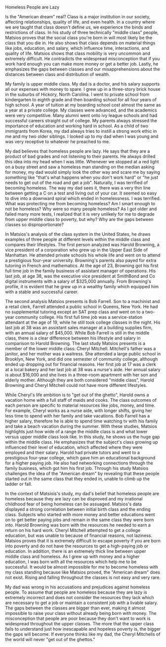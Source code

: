 Homeless People are Lazy

Is the "American dream" real? Class is a major institution in our
society, affecting relationships, quality of life, and even health. In a
country where we are taught that class doesn't define us, we experience
the binds and restrictions of class. In his study of three technically
"middle class" people, Matsios proves that the social class you're born
in will most likely be the class that you die in. He also shows that
class depends on material things like jobs, education, and salary, which
influence time, interactions, and quality of life. Matsios shows that
class mobility is very uncommon and extremely difficult. He contradicts
the widespread misconception that if you work hard enough you can make
more money or get a better job. Lastly, he emphasizes the gaps between
classes and our misapprehensions about the distances between class and
distribution of wealth.

My family is upper middle class. My dad is a doctor, and his salary
supports all our expenses with money to spare. I grew up in a
three-story brick house in the suburbs of Hickory, North Carolina. I
went to private school from kindergarten to eighth grade and then
boarding school for all four years of high school. A year of tuition at
my boarding school cost almost the same as a year at a private college.
My classes were advanced, and the academics were very competitive. Many
alumni went onto ivy league schools and had successful careers straight
out of college. My parents always stressed the importance of education
and working hard in school. As a child of two immigrants from Korea, my
dad always tries to instill a strong work ethic in me and my two older
siblings. I looked up to my dad when I was young and was very receptive
to whatever he preached to me.

My dad believes that homeless people are lazy. He says that they are a
product of bad grades and not listening to their parents. He always
drilled this idea into my head when I was little. Whenever we stopped at
a red light on a busy street and saw a homeless man standing on the
median asking for money, my dad would simply look the other way and
scare me by saying something like "that's what happens when you don't
work hard" or "he just needs to get out of the road and get a job".
Naturally, I was terrified of becoming homeless. The way my dad sees it,
there was a very thin line between getting a C on a test and living out
of your car. It seemed so easy to dive into a downward spiral which
ended in homelessness. I was terrified. What was protecting me from
becoming homeless? Am I smart enough to not be homeless? Why were so
many people homeless? As I got older and failed many more tests, I
realized that it is very unlikely for me to degrade from upper middle
class to poverty, but why? Why are the gaps between classes so
disproportionate?

In Matsios's analysis of the class system in the United States, he draws
examples of three people at different levels within the middle class and
compares their lifestyles. The first person analyzed was Harold
Browning, a vice president of a corporation who grew up in the Upper
East Side of Manhattan. He attended private schools his whole life and
went on to attend a prestigious four-year university. Browning's parents
also payed for extra tutoring in French and mathematics. At the age of
23, Browning got his first full time job in the family business of
assistant manager of operations. His last job, at age 38, was the
executive vice president at SmithBond and Co digital instruments with a
salary of \$325,000 annually. From Browning's profile, it is evident
that he grew up in a wealthy family which equipped him with a stable and
successful career.

The second analysis Matsios presents is Bob Farrell. Son to a machinist
and a retail clerk, Farrell attended a public school in Queens, New
York. He had no supplemental tutoring except an SAT prep class and went
on to a two-year community college. His first full time job was a
service-station attendant at the age of 19, while he still took college
classes in the night. His last job at 38 was an assistant sales manager
at a building supplies firm, with an annual salary of \$45,000. While
Bob Farrell is still in the middle class, there is a clear difference
between his lifestyle and salary in comparison to Harold Browning. The
last study Matsios presents is a member of the lower middle class:
Cheryl Mitchell. Mitchell's father was a janitor, and her mother was a
waitress. She attended a large public school in Brooklyn, New York, and
did one semester of community college, although ended up dropping out
for financial reasons. Her first job at 17 was a clerk at a local bakery
and her last job at 38 was a nurse's aide. Her annual salary is about
\$16,000 and she lives in a three-room apartment with her son and
elderly mother. Although they are both considered "middle class", Harold
Browning and Cheryl Mitchell could not have more different lifestyles.

While Cheryl's life ambition is to "get out of the ghetto", Harold owns
a vacation home with a full staff of maids and cooks. The class outcomes
of each person are specific to material resources like jobs, money, and
time. For example, Cheryl works as a nurse aide, with longer shifts,
giving her less time to spend with her family and take vacations. Bob
Farrell has a higher salary, therefore he is able to spend time watching
tv with his family and take a beach vacation during the summer. With
these studies, Matsios highlights just how wide of a range the middle
class is and what lower versus upper middle class look like. In this
study, he shows us the huge gap within the middle class. He emphasizes
that the subject's class growing up influenced their level of education,
which affected where they were employed and their salary. Harold had
private tutors and went to a prestigious four-year college, which gave
him an educational background for a higher paying job. He also had
networking connections through the family business, which got him his
first job. Through his study Matsios challenges the idea of the
"American dream" by revealing that these people started out in the same
class that they ended in, unable to climb up the ladder or fall.

In the context of Matsiois's study, my dad's belief that homeless people
are homeless because they are lazy can be disproved and my irrational
childhood fear of being homeless can be assuaged. Matsios's data
displayed a strong correlation between initial birth class and the
ending class. Subjects who started with more money and better educations
went on to get better paying jobs and remain in the same class they were
born into. Harold Browning was born with the resources he needed to earn
a return on his hard work. Cheryl Mitchell attempted to get a college
education, but was unable to because of financial reasons, not laziness.
Matsios proves that it is extremely difficult to escape poverty if you
are born into poverty and do not have the resources to get a high-paying
job or education. In addition, there is an extremely thick line between
upper middle class and homeless. As I grew up with money and a higher
education, I was born with all the resources which help me to be
successful. It would be almost impossible for me to become homeless with
my class standing because like Matsios proved, the "American dream" does
not exist. Rising and falling throughout the classes is not easy and
very rare.

My dad was wrong in his accusations and prejudices against homeless
people. To assume that people are homeless because they are lazy is
extremely incorrect and does not consider the resources they lack which
are necessary to get a job or maintain a consistent job with a livable
salary. The gaps between the classes are bigger than ever, making it
almost impossible to raise your class without already being born with
money. The misconception that people are poor because they don't want to
work is widespread throughout the upper classes. The more that the upper
class fails to understand just how inescapable and hopeless poverty is,
the bigger the gaps will become. If everyone thinks like my dad, the
Cheryl Mitchells of the world will never "get out of the ghettos."

